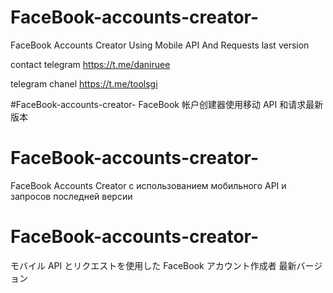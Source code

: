# FaceBook-accounts-creator-
 FaceBook Accounts Creator Using Mobile API And Requests  last version 
 
 contact telegram https://t.me/daniruee

 telegram chanel https://t.me/toolsgi


#FaceBook-accounts-creator-
FaceBook 帐户创建器使用移动 API 和请求最新版本

# FaceBook-accounts-creator-
FaceBook Accounts Creator с использованием мобильного API и запросов последней версии

# FaceBook-accounts-creator-
モバイル API とリクエストを使用した FaceBook アカウント作成者 最新バージョン
